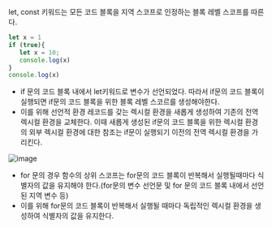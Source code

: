 let, const 키워드는 모든 코드 블록을 지역 스코프로 인정하는 블록 레벨 스코프를 따른다.

```js
let x = 1
if (true){
   let x = 10;
   console.log(x)
}
console.log(x)
```

- if 문의 코드 블록 내에서 let키워드로 변수가 선언되었다. 따라서 if문의 코드 블록이 실행되면 if문의 코드 블록을 위한 블록 레벨 스코르를 생성해야한다. 
- 이를 위해 선언적 환경 레코드를 갖는 렉시컬 환경을 새롭게 생성하여 기존의 전역 렉시컬 환경을 교체한다. 이때 새롭게 생성된 if문의 코드 블록을 위한 렉시컬 환경의 외부 렉시컬 환경에 대한 참조는 if문이 실행되기 이전의 전역 렉시컬 환경을 가리킨다.

![image](https://user-images.githubusercontent.com/70435257/120475638-984bdb00-c3e4-11eb-9f56-c6755d05a767.png)


- for 문의 경우  함수의 상위 스코프는 for문의 코드 블록이 반복해서 실행될때마다 식별자의 값을 유지해야 한다.(for문의 변수 선언문 및 for 문의 코드 블록 내에서 선언된 지역 변수 등)
- 이를 위해 for문의 코드 블록이 반복해서 실행될 때마다 독립적인 렉시컬 환경을 생성하여 식별자의 값을 유지한다.
